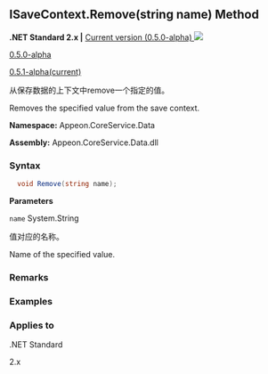 ## **ISaveContext.Remove(string name) Method**

**.NET Standard 2.x |**  <a href="javascript:void(0)" class="dropdown">Current version (0.5.0-alpha) <img src="~/images/dropdown.png"/></a>

<div class="otherversions"  value="versdiv">

<a href="javascript:void(0)">0.5.0-alpha</a>

<a href="javascript:void(0)">0.5.1-alpha(current)</a>

</div>

从保存数据的上下文中remove一个指定的值。

Removes the specified value from the save context.

 **Namespace:** Appeon.CoreService.Data

 **Assembly:** Appeon.CoreService.Data.dll

### **Syntax**

```c#
  void Remove(string name);
```

**Parameters**

`name` System.String

值对应的名称。

Name of the specified value.

### **Remarks**



### **Examples**





### **Applies to**

.NET Standard 

2.x